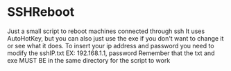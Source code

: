 # SSHReboot
Just a small script to reboot machines connected through ssh
It uses AutoHotKey, but you can also just use the exe if you don't want to change it or see what it does.
To insert your ip address and password you need to modify the sshIP.txt EX: 192.168.1.1, password
Remember that the txt and exe MUST BE in the same directory for the script to work
